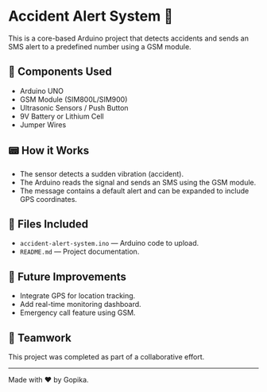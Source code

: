 # Accident Alert System 🚨

This is a core-based Arduino project that detects accidents and sends an SMS alert to a predefined number using a GSM module.

## 🔧 Components Used
- Arduino UNO
- GSM Module (SIM800L/SIM900)
- Ultrasonic Sensors / Push Button
- 9V Battery or Lithium Cell
- Jumper Wires

## 📟 How it Works
- The sensor detects a sudden vibration (accident).
- The Arduino reads the signal and sends an SMS using the GSM module.
- The message contains a default alert and can be expanded to include GPS coordinates.

## 📁 Files Included
- `accident-alert-system.ino` — Arduino code to upload.
- `README.md` — Project documentation.

## 🧠 Future Improvements
- Integrate GPS for location tracking.
- Add real-time monitoring dashboard.
- Emergency call feature using GSM.

## 🤝 Teamwork
This project was completed as part of a collaborative effort.


---
Made with ❤️ by Gopika.